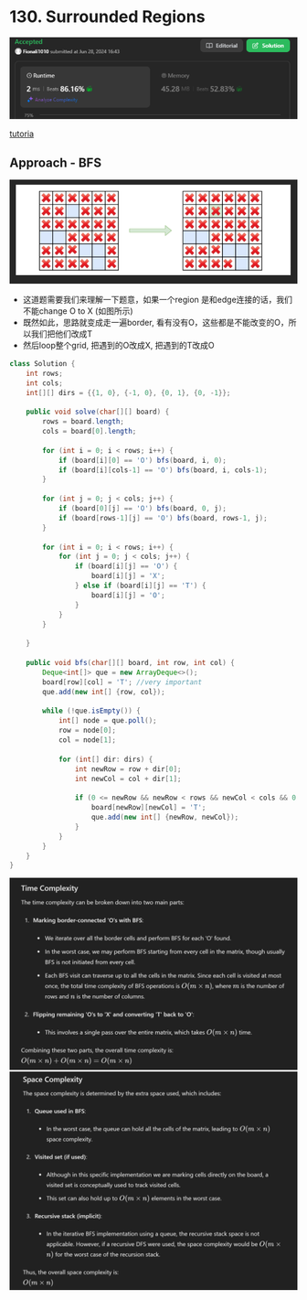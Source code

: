 # 130. Surrounded Regions

![alt text](image-14.png)

[tutoria](https://www.youtube.com/watch?v=9z2BunfoZ5Y)

## Approach - BFS

![alt text](image-19.png)

- 这道题需要我们来理解一下题意，如果一个region 是和edge连接的话，我们不能change O to X (如图所示)
- 既然如此，思路就变成走一遍border, 看有没有O，这些都是不能改变的O，所以我们把他们改成T
- 然后loop整个grid, 把遇到的O改成X, 把遇到的T改成O

```java
class Solution {
    int rows;
    int cols;
    int[][] dirs = {{1, 0}, {-1, 0}, {0, 1}, {0, -1}};
    
    public void solve(char[][] board) {
        rows = board.length;
        cols = board[0].length;

        for (int i = 0; i < rows; i++) {
            if (board[i][0] == 'O') bfs(board, i, 0);
            if (board[i][cols-1] == 'O') bfs(board, i, cols-1);
        }

        for (int j = 0; j < cols; j++) {
            if (board[0][j] == 'O') bfs(board, 0, j);
            if (board[rows-1][j] == 'O') bfs(board, rows-1, j);
        }

        for (int i = 0; i < rows; i++) {
            for (int j = 0; j < cols; j++) {
                if (board[i][j] == 'O') {
                    board[i][j] = 'X';
                } else if (board[i][j] == 'T') {
                    board[i][j] = 'O';
                }
            }
        }

    }

    public void bfs(char[][] board, int row, int col) {
        Deque<int[]> que = new ArrayDeque<>();
        board[row][col] = 'T'; //very important
        que.add(new int[] {row, col});

        while (!que.isEmpty()) {
            int[] node = que.poll();
            row = node[0];
            col = node[1];

            for (int[] dir: dirs) {
                int newRow = row + dir[0];
                int newCol = col + dir[1];

                if (0 <= newRow && newRow < rows && newCol < cols && 0 <= newCol && board[newRow][newCol] == 'O') {
                    board[newRow][newCol] = 'T';
                    que.add(new int[] {newRow, newCol});
                }
            }
        }
    } 
}

```

![alt text](image-15.png)
![alt text](image-16.png)